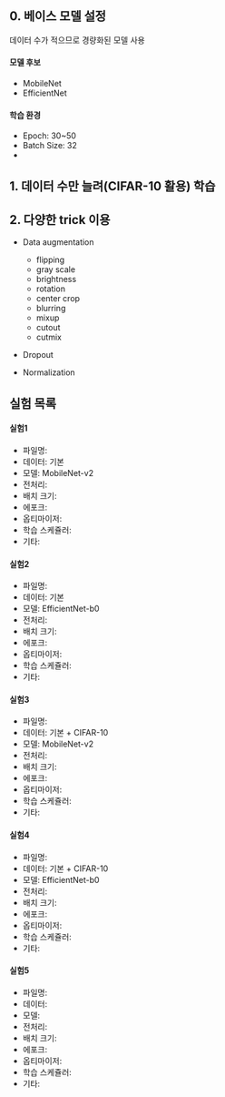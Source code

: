 ## 0. 베이스 모델 설정
데이터 수가 적으므로 경량화된 모델 사용
#### 모델 후보
* MobileNet
* EfficientNet
#### 학습 환경
* Epoch: 30~50
* Batch Size: 32
* 

## 1. 데이터 수만 늘려(CIFAR-10 활용) 학습

## 2. 다양한 trick 이용
* Data augmentation
    * flipping
    * gray scale
    * brightness
    * rotation
    * center crop
    * blurring
    * mixup
    * cutout
    * cutmix

* Dropout
* Normalization


## 실험 목록
#### 실험1
* 파일명: 
* 데이터: 기본
* 모델: MobileNet-v2
* 전처리: 
* 배치 크기: 
* 에포크: 
* 옵티마이저: 
* 학습 스케쥴러: 
* 기타: 

#### 실험2
* 파일명: 
* 데이터: 기본
* 모델: EfficientNet-b0
* 전처리: 
* 배치 크기: 
* 에포크: 
* 옵티마이저: 
* 학습 스케쥴러: 
* 기타: 

#### 실험3
* 파일명: 
* 데이터: 기본 + CIFAR-10
* 모델: MobileNet-v2
* 전처리: 
* 배치 크기: 
* 에포크: 
* 옵티마이저: 
* 학습 스케쥴러: 
* 기타: 

#### 실험4
* 파일명: 
* 데이터: 기본 + CIFAR-10
* 모델: EfficientNet-b0
* 전처리: 
* 배치 크기: 
* 에포크: 
* 옵티마이저: 
* 학습 스케쥴러: 
* 기타: 

#### 실험5
* 파일명: 
* 데이터: 
* 모델: 
* 전처리: 
* 배치 크기: 
* 에포크: 
* 옵티마이저: 
* 학습 스케쥴러: 
* 기타: 